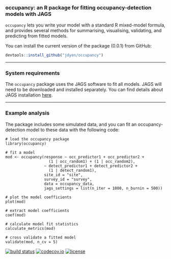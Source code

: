 ### occupancy: an R package for fitting occupancy-detection models with JAGS

`occupancy` lets you write your model with a standard R mixed-model formula, and provides several methods for summarising, visualising, validating, and predicting from fitted models.

You can install the current version of the package (0.0.1) from GitHub:

``` r
devtools::install_github("jdyen/occupancy")
```
----

### System requirements

The `occupancy` package uses the JAGS software to fit all models. JAGS will need to be downloaded and installed separately. You can find details about JAGS installation [here](http://mcmc-jags.sourceforge.net/).

----

### Example analysis
The package includes some simulated data, and you can fit an occupancy-detection model to these data with the following code:
```
# load the occupancy package
library(occupancy)

# fit a model
mod <- occupancy(response ~ occ_predictor1 + occ_predictor2 +
                   (1 | occ_random1) + (1 | occ_random2),
                 ~ detect_predictor1 + detect_predictor2 + 
                   (1 | detect_random1),
                 site_id = "site",
                 survey_id = "survey",
                 data = occupancy_data,
                 jags_settings = list(n_iter = 1000, n_burnin = 500))

# plot the model coefficients
plot(mod)

# extract model coefficients
coef(mod)

# calculate model fit statistics
calculate_metrics(mod)

# cross validate a fitted model
validate(mod, n_cv = 5)
```

[![build status](https://travis-ci.org/jdyen/occupancy.svg?branch=master)](https://travis-ci.org/jdyen/occupancy) [![codecov.io](https://codecov.io/github/jdyen/occupancy/coverage.svg?branch=master)](https://codecov.io/github/jdyen/occupancy?branch=master) [![license](https://img.shields.io/badge/License-Apache%202.0-blue.svg)](https://opensource.org/licenses/Apache-2.0)